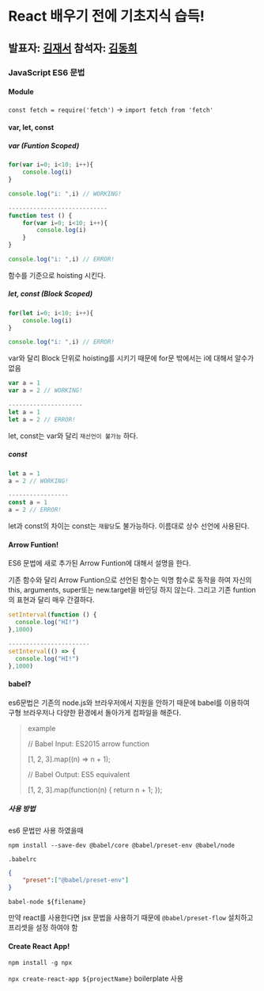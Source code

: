 # React 배우기 전에 기초지식 습득!

## 발표자: [김재서](https://github.com/JaeSeoKim)  참석자: [김동희](https://github.com/devhee)

### JavaScript ES6 문법

#### Module

`const fetch = require('fetch')`  -> `import fetch from 'fetch'`

#### var, let, const 

##### var (Funtion Scoped)

```js
for(var i=0; i<10; i++){
    console.log(i)
}

console.log("i: ",i) // WORKING!

----------------------------
function test () {
    for(var i=0; i<10; i++){
        console.log(i)
    }
}

console.log("i: ",i) // ERROR!
```

함수를 기준으로 hoisting 시킨다.

##### let, const (Block Scoped)

```js
for(let i=0; i<10; i++){
    console.log(i)
}

console.log("i: ",i) // ERROR!
```

var와 달리 Block 단위로 hoisting를 시키기 때문에 for문 밖에서는 i에 대해서 알수가 없음

```js
var a = 1
var a = 2 // WORKING!

---------------------
let a = 1
let a = 2 // ERROR!

```

let, const는 var와 달리 `재선언이 불가능` 하다.

##### const

```js
let a = 1
a = 2 // WORKING!

-----------------
const a = 1
a = 2 // ERROR!
```

let과 const의 차이는 const는 `재활당`도 불가능하다. 이름대로 상수 선언에 사용된다.

#### Arrow Funtion!

ES6 문법에 새로 추가된 Arrow Funtion에 대해서 설명을 한다.

기존 함수와 달리 Arrow Funtion으로 선언된 함수는 익명 함수로 동작을 하여 자신의 this, arguments, super또는 new.target을 바인딩 하지 않는다. 그리고 기존 funtion의 표현과 달리 매우 간결하다.

```js
setInterval(function () {
  console.log("HI!")
},1000)

-----------------------
setInterval(() => {
  console.log("HI!")
},1000)
```

#### babel?

es6문법은 기존의 node.js와 브라우저에서 지원을 안하기 때문에 babel를 이용하여 구형 브라우저나 다양한 환경에서 돌아가게 컴파일을 해준다.

> example
>
> // Babel Input: ES2015 arrow function 
>
> [1, 2, 3].map((n) => n + 1); 
>
> // Babel Output: ES5 equivalent 
>
> [1, 2, 3].map(function(n) {  return n + 1; });

##### 사용 방법

es6 문법만 사용 하였을때

`npm install --save-dev @babel/core @babel/preset-env @babel/node`

`.babelrc`

```json
{
	"preset":["@babel/preset-env"]
}
```

`babel-node ${filename}`

만약 react를 사용한다면 jsx 문법을 사용하기 때문에 `@babel/preset-flow` 설치하고 프리셋을 설정 하여야 함

#### Create React App!

`npm install -g npx`

`npx create-react-app ${projectName}` boilerplate 사용

